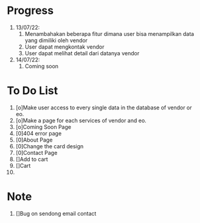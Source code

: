 # Progress
1. 13/07/22:
   1. Menambahakan beberapa fitur dimana user bisa menampilkan data yang dimiliki oleh vendor
   2. User dapat mengkontak vendor
   3. User dapat melihat detail dari datanya vendor
2. 14/07/22:
   1. Coming soon

# To Do List
1. [o]Make user access to every single data in the database of vendor or eo.
2. [o]Make a page for each services of vendor and eo.
3. [o]Coming Soon Page
4. [0]404 error page
5. [0]About Page
6. [0]Change the card design
7. [0]Contact Page
8. []Add to cart
9. []Cart
10. 


# Note
1. []Bug on sendong email contact